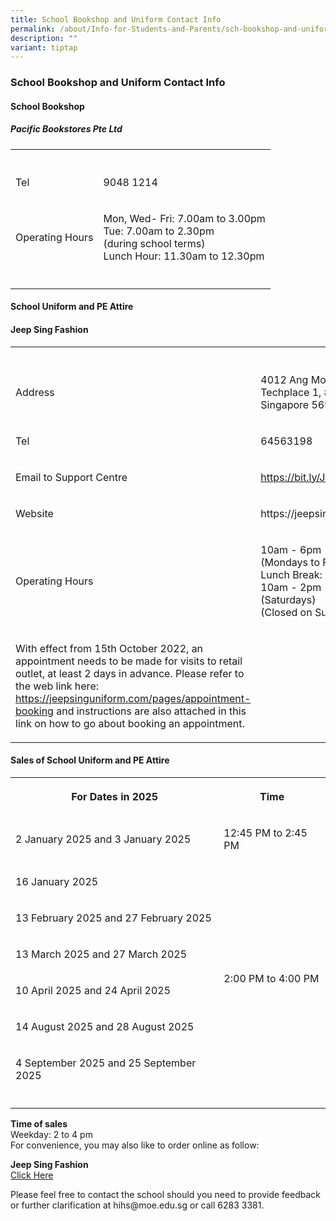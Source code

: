 ```yaml
---
title: School Bookshop and Uniform Contact Info
permalink: /about/Info-for-Students-and-Parents/sch-bookshop-and-uniform/
description: ""
variant: tiptap
---
```

<h3><strong>School Bookshop and Uniform Contact Info</strong></h3>
<h4><strong>School Bookshop</strong></h4>
<h5><strong>Pacific Bookstores Pte Ltd</strong></h5>
<table style="minWidth: 50px">
<colgroup>
<col>
<col>
</colgroup>
<tbody>
<tr>
<th rowspan="1" colspan="1">
<p></p>
</th>
<th rowspan="1" colspan="1">
<p></p>
</th>
</tr>
<tr>
<td rowspan="1" colspan="1">
<p>Tel</p>
</td>
<td rowspan="1" colspan="1">
<p>9048 1214</p>
</td>
</tr>
<tr>
<td rowspan="1" colspan="1">
<p>Operating Hours</p>
</td>
<td rowspan="1" colspan="1">
<p>Mon, Wed- Fri: 7.00am to 3.00pm
<br>Tue: 7.00am to 2.30pm
<br>(during school terms)
<br>Lunch Hour: 11.30am to 12.30pm</p>
</td>
</tr>
<tr>
<td rowspan="1" colspan="1">
<p></p>
</td>
<td rowspan="1" colspan="1">
<p></p>
</td>
</tr>
</tbody>
</table>
<h4><strong>School Uniform and PE Attire</strong></h4>
<h4><strong>Jeep Sing Fashion</strong></h4>
<table style="minWidth: 50px">
<colgroup>
<col>
<col>
</colgroup>
<tbody>
<tr>
<th rowspan="1" colspan="1">
<p></p>
</th>
<th rowspan="1" colspan="1">
<p></p>
</th>
</tr>
<tr>
<td rowspan="1" colspan="1">
<p>Address</p>
</td>
<td rowspan="1" colspan="1">
<p>4012 Ang Mo Kio Ave 10 Techplace 1, #01-09 Singapore 569628</p>
</td>
</tr>
<tr>
<td rowspan="1" colspan="1">
<p>Tel</p>
</td>
<td rowspan="1" colspan="1">
<p>64563198</p>
</td>
</tr>
<tr>
<td rowspan="1" colspan="1">
<p>Email to Support Centre</p>
</td>
<td rowspan="1" colspan="1">
<p><a href="https://bit.ly/JSFSUPPORT" rel="noopener noreferrer nofollow" target="_blank">https://bit.ly/JSFSUPPORT</a>
</p>
</td>
</tr>
<tr>
<td rowspan="1" colspan="1">
<p>Website</p>
</td>
<td rowspan="1" colspan="1">
<p>https://jeepsinguniform.com</p>
</td>
</tr>
<tr>
<td rowspan="1" colspan="1">
<p>Operating Hours</p>
</td>
<td rowspan="1" colspan="1">
<p>10am - 6pm
<br>(Mondays to Friday)
<br>Lunch Break: 1pm to 2pm
<br>10am - 2pm
<br>(Saturdays)
<br>(Closed on Sunday &amp; PH)</p>
</td>
</tr>
<tr>
<td rowspan="1" colspan="1">
<p>With effect from 15th October 2022, an appointment needs to be made for
visits to retail outlet, at least 2 days in advance. Please refer to the
web link here: <a href="https://jeepsinguniform.com/pages/appointment-booking" rel="noopener noreferrer nofollow" target="_blank">https://jeepsinguniform.com/pages/appointment-booking</a> and
instructions are also attached in this link on how to go about booking
an appointment.</p>
</td>
<td rowspan="1" colspan="1">
<p></p>
</td>
</tr>
</tbody>
</table>
<h4><strong>Sales of School Uniform and PE Attire</strong></h4>
<table style="minWidth: 50px">
<colgroup>
<col>
<col>
</colgroup>
<tbody>
<tr>
<th rowspan="1" colspan="1">
<p><strong>For Dates in 2025</strong>
</p>
</th>
<th rowspan="1" colspan="1">
<p>Time
<br>
</p>
</th>
</tr>
<tr>
<td rowspan="1" colspan="1">
<p>2 January 2025 and 3 January 2025</p>
</td>
<td rowspan="1" colspan="1">
<p>12:45 PM to 2:45 PM</p>
</td>
</tr>
<tr>
<td rowspan="1" colspan="1">
<p>16 January 2025</p>
</td>
<td rowspan="6" colspan="1">
<p></p>
<p></p>
<p></p>
<p></p>
<p>2:00 PM to 4:00 PM</p>
</td>
</tr>
<tr>
<td rowspan="1" colspan="1">
<p>13 February 2025 and 27 February 2025</p>
</td>
</tr>
<tr>
<td rowspan="1" colspan="1">
<p>13 March 2025 and 27 March 2025</p>
</td>
</tr>
<tr>
<td rowspan="1" colspan="1">
<p>10 April 2025 and 24 April 2025</p>
</td>
</tr>
<tr>
<td rowspan="1" colspan="1">
<p>14 August 2025 and 28 August 2025</p>
</td>
</tr>
<tr>
<td rowspan="1" colspan="1">
<p>4 September 2025 and 25 September 2025</p>
</td>
</tr>
<tr>
<td rowspan="1" colspan="1">
<p></p>
</td>
<td rowspan="1" colspan="1">
<p></p>
</td>
</tr>
</tbody>
</table>
<p><strong>Time of sales</strong> 
<br>Weekday: 2 to 4 pm
<br>For convenience, you may also like to order online as follow:
<br>
</p>
<p><strong>Jeep Sing Fashion</strong>
<br><a href="https://jeepsinguniform.com/" rel="noopener noreferrer nofollow" target="_blank"> Click Here</a> 
<br>
</p>
<p>Please feel free to contact the school should you need to provide feedback
or further clarification at hihs@moe.edu.sg or call 6283 3381.</p>